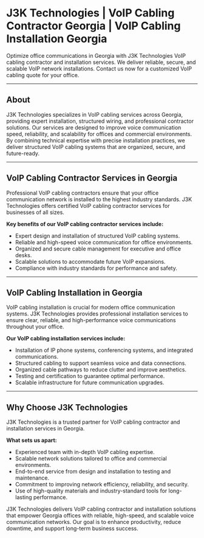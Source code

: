 # J3K Technologies | VoIP Cabling Contractor Georgia | VoIP Cabling Installation Georgia

Optimize office communications in Georgia with J3K Technologies VoIP cabling contractor and installation services. We deliver reliable, secure, and scalable VoIP network installations. Contact us now for a customized VoIP cabling quote for your office.

---

## About

J3K Technologies specializes in VoIP cabling services across Georgia, providing expert installation, structured wiring, and professional contractor solutions. Our services are designed to improve voice communication speed, reliability, and scalability for offices and commercial environments. By combining technical expertise with precise installation practices, we deliver structured VoIP cabling systems that are organized, secure, and future-ready.

---

## VoIP Cabling Contractor Services in Georgia

Professional VoIP cabling contractors ensure that your office communication network is installed to the highest industry standards. J3K Technologies offers certified VoIP cabling contractor services for businesses of all sizes.  

**Key benefits of our VoIP cabling contractor services include:**  

- Expert design and installation of structured VoIP cabling systems.  
- Reliable and high-speed voice communication for office environments.  
- Organized and secure cable management for executive and office desks.  
- Scalable solutions to accommodate future VoIP expansions.  
- Compliance with industry standards for performance and safety.

---

## VoIP Cabling Installation in Georgia

VoIP cabling installation is crucial for modern office communication systems. J3K Technologies provides professional installation services to ensure clear, reliable, and high-performance voice communications throughout your office.  

**Our VoIP cabling installation services include:**  

- Installation of IP phone systems, conferencing systems, and integrated communications.  
- Structured cabling to support seamless voice and data connections.  
- Organized cable pathways to reduce clutter and improve aesthetics.  
- Testing and certification to guarantee optimal performance.  
- Scalable infrastructure for future communication upgrades.

---

## Why Choose J3K Technologies

J3K Technologies is a trusted partner for VoIP cabling contractor and installation services in Georgia.  

**What sets us apart:**  

- Experienced team with in-depth VoIP cabling expertise.  
- Scalable network solutions tailored to office and commercial environments.  
- End-to-end service from design and installation to testing and maintenance.  
- Commitment to improving network efficiency, reliability, and security.  
- Use of high-quality materials and industry-standard tools for long-lasting performance.

J3K Technologies delivers VoIP cabling contractor and installation solutions that empower Georgia offices with reliable, high-speed, and scalable voice communication networks. Our goal is to enhance productivity, reduce downtime, and support long-term business success.
